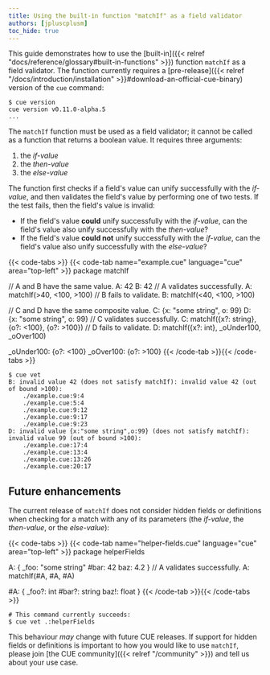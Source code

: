 ```yaml
---
title: Using the built-in function "matchIf" as a field validator
authors: [jpluscplusm]
toc_hide: true
---
```


This guide demonstrates how to use the
[built-in]({{< relref "docs/reference/glossary#built-in-functions" >}})
function `matchIf` as a field validator.
The function currently requires a 
[pre-release]({{< relref "/docs/introduction/installation" >}}#download-an-official-cue-binary)
version of the `cue` command:

```text { title="TERMINAL" type="terminal" codeToCopy="Y3VlIHZlcnNpb24=" }
$ cue version
cue version v0.11.0-alpha.5
...
```

The `matchIf` function must be used as a field validator; it cannot be called
as a function that returns a boolean value. It requires three arguments:

1. the *if-value*
2. the *then-value*
3. the *else-value*

The function first checks if a field's value can unify successfully with the *if-value*,
and then validates the field's value by performing one of two tests.
If the test fails, then the field's value is invalid:

- If the field's value **could** unify successfully with the *if-value*, can
  the field's value also unify successfully with the *then-value*? 
- If the field's value **could not** unify successfully with the *if-value*,
  can the field's value also unify successfully with the *else-value*?

<!-- We use upload/script pairs because code blocks can't access non-default
versions of CUE cf. https://cuelang.org/issues/3265 -->
{{< code-tabs >}}
{{< code-tab name="example.cue" language="cue" area="top-left" >}}
package matchIf

// A and B have the same value.
A: 42
B: 42
// A validates successfully.
A: matchIf(>40, <100, >100)
// B fails to validate.
B: matchIf(<40, <100, >100)

// C and D have the same composite value.
C: {x: "some string", o: 99}
D: {x: "some string", o: 99}
// C validates successfully.
C: matchIf({x?: string}, {o?: <100}, {o?: >100})
// D fails to validate.
D: matchIf({x?: int}, _oUnder100, _oOver100)

_oUnder100: {o?: <100}
_oOver100: {o?: >100}
{{< /code-tab >}}{{< /code-tabs >}}
```text { title="TERMINAL" type="terminal" codeToCopy="Y3VlIHZldA==" }
$ cue vet
B: invalid value 42 (does not satisfy matchIf): invalid value 42 (out of bound >100):
    ./example.cue:9:4
    ./example.cue:5:4
    ./example.cue:9:12
    ./example.cue:9:17
    ./example.cue:9:23
D: invalid value {x:"some string",o:99} (does not satisfy matchIf): invalid value 99 (out of bound >100):
    ./example.cue:17:4
    ./example.cue:13:4
    ./example.cue:13:26
    ./example.cue:20:17
```

## Future enhancements

The current release of `matchIf` does not consider hidden fields or definitions
when checking for a match with any of its parameters
(the *if-value*, the *then-value*, or the *else-value*):

{{< code-tabs >}}
{{< code-tab name="helper-fields.cue" language="cue" area="top-left" >}}
package helperFields

A: {
	_foo: "some string"
	#bar: 42
	baz:  4.2
}
// A validates successfully.
A: matchIf(#A, #A, #A)

#A: {
	_foo?: int
	#bar?: string
	baz!:  float
}
{{< /code-tab >}}{{< /code-tabs >}}

```text { title="TERMINAL" type="terminal" codeToCopy="Y3VlIHZldCAuOmhlbHBlckZpZWxkcw==" }
# This command currently succeeds:
$ cue vet .:helperFields
```

This behaviour *may* change with future CUE releases.
If support for hidden fields or definitions is important to how you would like
to use `matchIf`, please join [the CUE community]({{< relref "/community" >}})
and tell us about your use case.
